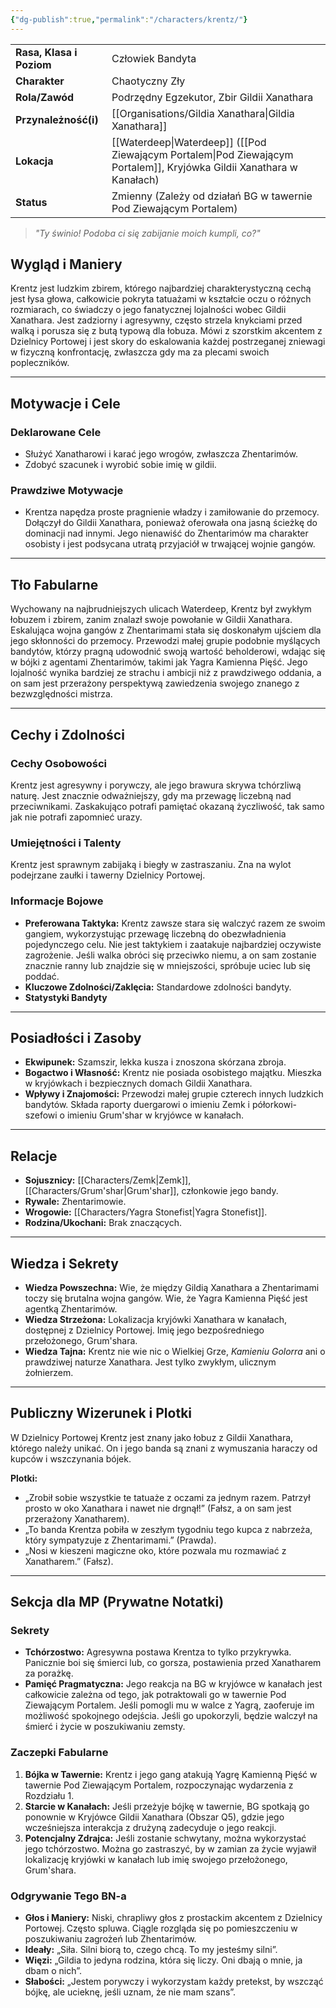 ```yaml
---
{"dg-publish":true,"permalink":"/characters/krentz/"}
---
```




|                          |                                                                                   |
| ------------------------ | --------------------------------------------------------------------------------- |
| **Rasa, Klasa i Poziom** | Człowiek Bandyta                                                                  |
| **Charakter**            | Chaotyczny Zły                                                                    |
| **Rola/Zawód**           | Podrzędny Egzekutor, Zbir Gildii Xanathara                                        |
| **Przynależność(i)**     | [[Organisations/Gildia Xanathara\|Gildia Xanathara]]                                                              |
| **Lokacja**              | [[Waterdeep\|Waterdeep]] ([[Pod Ziewającym Portalem\|Pod Ziewającym Portalem]], Kryjówka Gildii Xanathara w Kanałach) |
| **Status**               | Zmienny (Zależy od działań BG w tawernie Pod Ziewającym Portalem)                 |

> *"Ty świnio! Podoba ci się zabijanie moich kumpli, co?"*

## Wygląd i Maniery
Krentz jest ludzkim zbirem, którego najbardziej charakterystyczną cechą jest łysa głowa, całkowicie pokryta tatuażami w kształcie oczu o różnych rozmiarach, co świadczy o jego fanatycznej lojalności wobec Gildii Xanathara. Jest zadziorny i agresywny, często strzela knykciami przed walką i porusza się z butą typową dla łobuza. Mówi z szorstkim akcentem z Dzielnicy Portowej i jest skory do eskalowania każdej postrzeganej zniewagi w fizyczną konfrontację, zwłaszcza gdy ma za plecami swoich popleczników.

---

## Motywacje i Cele

### Deklarowane Cele
- Służyć Xanatharowi i karać jego wrogów, zwłaszcza Zhentarimów.
- Zdobyć szacunek i wyrobić sobie imię w gildii.

### Prawdziwe Motywacje
- Krentza napędza proste pragnienie władzy i zamiłowanie do przemocy. Dołączył do Gildii Xanathara, ponieważ oferowała ona jasną ścieżkę do dominacji nad innymi. Jego nienawiść do Zhentarimów ma charakter osobisty i jest podsycana utratą przyjaciół w trwającej wojnie gangów.

---

## Tło Fabularne
Wychowany na najbrudniejszych ulicach Waterdeep, Krentz był zwykłym łobuzem i zbirem, zanim znalazł swoje powołanie w Gildii Xanathara. Eskalująca wojna gangów z Zhentarimami stała się doskonałym ujściem dla jego skłonności do przemocy. Przewodzi małej grupie podobnie myślących bandytów, którzy pragną udowodnić swoją wartość beholderowi, wdając się w bójki z agentami Zhentarimów, takimi jak Yagra Kamienna Pięść. Jego lojalność wynika bardziej ze strachu i ambicji niż z prawdziwego oddania, a on sam jest przerażony perspektywą zawiedzenia swojego znanego z bezwzględności mistrza.

---

## Cechy i Zdolności

### Cechy Osobowości
Krentz jest agresywny i porywczy, ale jego brawura skrywa tchórzliwą naturę. Jest znacznie odważniejszy, gdy ma przewagę liczebną nad przeciwnikami. Zaskakująco potrafi pamiętać okazaną życzliwość, tak samo jak nie potrafi zapomnieć urazy.

### Umiejętności i Talenty
Krentz jest sprawnym zabijaką i biegły w zastraszaniu. Zna na wylot podejrzane zaułki i tawerny Dzielnicy Portowej.

### Informacje Bojowe
- **Preferowana Taktyka:** Krentz zawsze stara się walczyć razem ze swoim gangiem, wykorzystując przewagę liczebną do obezwładnienia pojedynczego celu. Nie jest taktykiem i zaatakuje najbardziej oczywiste zagrożenie. Jeśli walka obróci się przeciwko niemu, a on sam zostanie znacznie ranny lub znajdzie się w mniejszości, spróbuje uciec lub się poddać.
- **Kluczowe Zdolności/Zaklęcia:** Standardowe zdolności bandyty.
- **Statystyki Bandyty**

---

## Posiadłości i Zasoby
- **Ekwipunek:** Szamszir, lekka kusza i znoszona skórzana zbroja.
- **Bogactwo i Własność:** Krentz nie posiada osobistego majątku. Mieszka w kryjówkach i bezpiecznych domach Gildii Xanathara.
- **Wpływy i Znajomości:** Przewodzi małej grupie czterech innych ludzkich bandytów. Składa raporty duergarowi o imieniu Zemk i półorkowi-szefowi o imieniu Grum'shar w kryjówce w kanałach.

---

## Relacje
- **Sojusznicy:** [[Characters/Zemk\|Zemk]], [[Characters/Grum'shar\|Grum'shar]], członkowie jego bandy.
- **Rywale:** Zhentarimowie.
- **Wrogowie:** [[Characters/Yagra Stonefist\|Yagra Stonefist]].
- **Rodzina/Ukochani:** Brak znaczących.

---

## Wiedza i Sekrety
- **Wiedza Powszechna:** Wie, że między Gildią Xanathara a Zhentarimami toczy się brutalna wojna gangów. Wie, że Yagra Kamienna Pięść jest agentką Zhentarimów.
- **Wiedza Strzeżona:** Lokalizacja kryjówki Xanathara w kanałach, dostępnej z Dzielnicy Portowej. Imię jego bezpośredniego przełożonego, Grum'shara.
- **Wiedza Tajna:** Krentz nie wie nic o Wielkiej Grze, *Kamieniu Golorra* ani o prawdziwej naturze Xanathara. Jest tylko zwykłym, ulicznym żołnierzem.

---

## Publiczny Wizerunek i Plotki
W Dzielnicy Portowej Krentz jest znany jako łobuz z Gildii Xanathara, którego należy unikać. On i jego banda są znani z wymuszania haraczy od kupców i wszczynania bójek.

**Plotki:**
- „Zrobił sobie wszystkie te tatuaże z oczami za jednym razem. Patrzył prosto w oko Xanathara i nawet nie drgnął!” (Fałsz, a on sam jest przerażony Xanatharem).
- „To banda Krentza pobiła w zeszłym tygodniu tego kupca z nabrzeża, który sympatyzuje z Zhentarimami.” (Prawda).
- „Nosi w kieszeni magiczne oko, które pozwala mu rozmawiać z Xanatharem.” (Fałsz).
***

## Sekcja dla MP (Prywatne Notatki)

### Sekrety
- **Tchórzostwo:** Agresywna postawa Krentza to tylko przykrywka. Panicznie boi się śmierci lub, co gorsza, postawienia przed Xanatharem za porażkę.
- **Pamięć Pragmatyczna:** Jego reakcja na BG w kryjówce w kanałach jest całkowicie zależna od tego, jak potraktowali go w tawernie Pod Ziewającym Portalem. Jeśli pomogli mu w walce z Yagrą, zaoferuje im możliwość spokojnego odejścia. Jeśli go upokorzyli, będzie walczył na śmierć i życie w poszukiwaniu zemsty.

### Zaczepki Fabularne
1.  **Bójka w Tawernie:** Krentz i jego gang atakują Yagrę Kamienną Pięść w tawernie Pod Ziewającym Portalem, rozpoczynając wydarzenia z Rozdziału 1.
2.  **Starcie w Kanałach:** Jeśli przeżyje bójkę w tawernie, BG spotkają go ponownie w Kryjówce Gildii Xanathara (Obszar Q5), gdzie jego wcześniejsza interakcja z drużyną zadecyduje o jego reakcji.
3.  **Potencjalny Zdrajca:** Jeśli zostanie schwytany, można wykorzystać jego tchórzostwo. Można go zastraszyć, by w zamian za życie wyjawił lokalizację kryjówki w kanałach lub imię swojego przełożonego, Grum'shara.

### Odgrywanie Tego BN-a
- **Głos i Maniery:** Niski, chrapliwy głos z prostackim akcentem z Dzielnicy Portowej. Często spluwa. Ciągle rozgląda się po pomieszczeniu w poszukiwaniu zagrożeń lub Zhentarimów.
- **Ideały:** „Siła. Silni biorą to, czego chcą. To my jesteśmy silni”.
- **Więzi:** „Gildia to jedyna rodzina, która się liczy. Oni dbają o mnie, ja dbam o nich”.
- **Słabości:** „Jestem porywczy i wykorzystam każdy pretekst, by wszcząć bójkę, ale ucieknę, jeśli uznam, że nie mam szans”.
